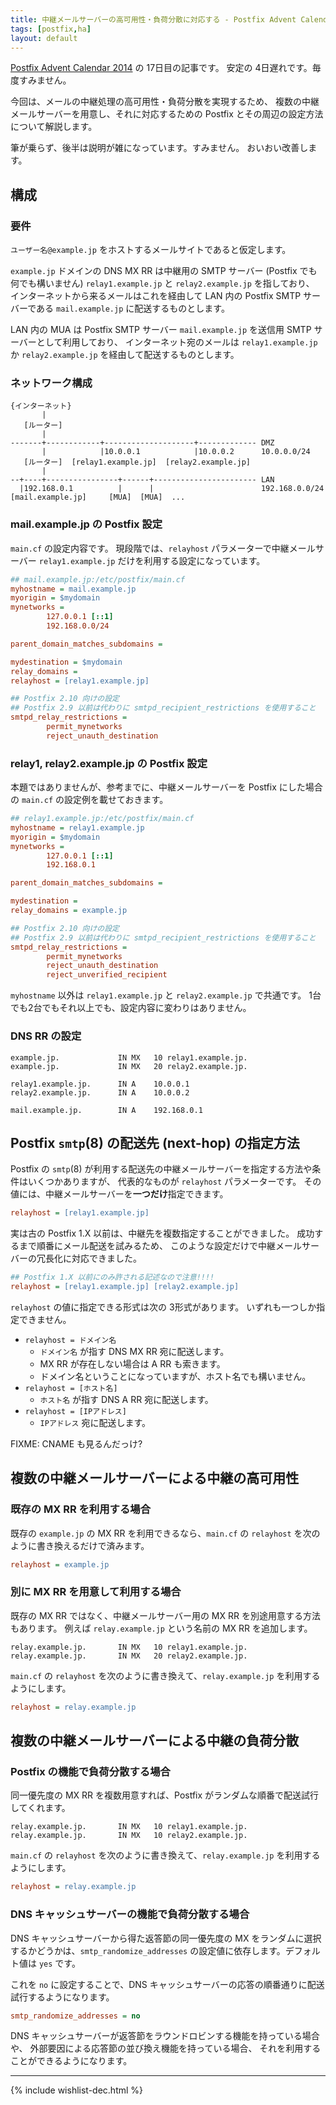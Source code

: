```yaml
---
title: 中継メールサーバーの高可用性・負荷分散に対応する - Postfix Advent Calendar 2014
tags: [postfix,ha]
layout: default
---
```


[Postfix Advent Calendar 2014](http://qiita.com/advent-calendar/2014/postfix) の 17日目の記事です。
安定の 4日遅れです。毎度すみません。

今回は、メールの中継処理の高可用性・負荷分散を実現するため、
複数の中継メールサーバーを用意し、それに対応するための
Postfix とその周辺の設定方法について解説します。

筆が乗らず、後半は説明が雑になっています。すみません。
おいおい改善します。

構成
----------------------------------------------------------------------

### 要件

`ユーザー名@example.jp` をホストするメールサイトであると仮定します。

`example.jp` ドメインの DNS MX RR は中継用の SMTP サーバー
(Postfix でも何でも構いません)
`relay1.example.jp` と `relay2.example.jp` を指しており、
インターネットから来るメールはこれを経由して
LAN 内の Postfix SMTP サーバーである `mail.example.jp` に配送するものとします。

LAN 内の MUA は Postfix SMTP サーバー `mail.example.jp` を送信用
SMTP サーバーとして利用しており、
インターネット宛のメールは `relay1.example.jp` か `relay2.example.jp`
を経由して配送するものとします。

### ネットワーク構成

```
{インターネット}
       |
   [ルーター]
       |
-------+------------+--------------------+------------- DMZ
       |            |10.0.0.1            |10.0.0.2      10.0.0.0/24
   [ルーター]  [relay1.example.jp]  [relay2.example.jp]
       |
--+----+----------------+------+----------------------- LAN
  |192.168.0.1          |      |                        192.168.0.0/24
[mail.example.jp]     [MUA]  [MUA]  ...
```

### mail.example.jp の Postfix 設定

`main.cf` の設定内容です。
現段階では、`relayhost` パラメーターで中継メールサーバー `relay1.example.jp`
だけを利用する設定になっています。

```cfg
## mail.example.jp:/etc/postfix/main.cf
myhostname = mail.example.jp
myorigin = $mydomain
mynetworks =
        127.0.0.1 [::1]
        192.168.0.0/24

parent_domain_matches_subdomains =

mydestination = $mydomain
relay_domains =
relayhost = [relay1.example.jp]

## Postfix 2.10 向けの設定
## Postfix 2.9 以前は代わりに smtpd_recipient_restrictions を使用すること
smtpd_relay_restrictions =
        permit_mynetworks
        reject_unauth_destination
```

### relay1, relay2.example.jp の Postfix 設定

本題ではありませんが、参考までに、中継メールサーバーを Postfix にした場合の
`main.cf` の設定例を載せておきます。

```cfg
## relay1.example.jp:/etc/postfix/main.cf
myhostname = relay1.example.jp
myorigin = $mydomain
mynetworks =
        127.0.0.1 [::1]
        192.168.0.1

parent_domain_matches_subdomains =

mydestination =
relay_domains = example.jp

## Postfix 2.10 向けの設定
## Postfix 2.9 以前は代わりに smtpd_recipient_restrictions を使用すること
smtpd_relay_restrictions =
        permit_mynetworks
        reject_unauth_destination
        reject_unverified_recipient
```

`myhostname` 以外は `relay1.example.jp` と `relay2.example.jp` で共通です。
1台でも2台でもそれ以上でも、設定内容に変わりはありません。

### DNS RR の設定

```
example.jp.             IN MX   10 relay1.example.jp.
example.jp.             IN MX   20 relay2.example.jp.

relay1.example.jp.      IN A    10.0.0.1
relay2.example.jp.      IN A    10.0.0.2

mail.example.jp.        IN A    192.168.0.1
```

Postfix `smtp`(8) の配送先 (next-hop) の指定方法
----------------------------------------------------------------------

Postfix の `smtp`(8) が利用する配送先の中継メールサーバーを指定する方法や条件はいくつかありますが、
代表的なものが `relayhost` パラメーターです。
その値には、中継メールサーバーを**一つだけ**指定できます。

```cfg
relayhost = [relay1.example.jp]
```

実は古の Postfix 1.X 以前は、中継先を複数指定することができました。
成功するまで順番にメール配送を試みるため、
このような設定だけで中継メールサーバーの冗長化に対応できました。

```cfg
## Postfix 1.X 以前にのみ許される記述なので注意!!!!
relayhost = [relay1.example.jp] [relay2.example.jp]
```

`relayhost` の値に指定できる形式は次の 3形式があります。
いずれも一つしか指定できません。

* `relayhost = ドメイン名`
    * `ドメイン名` が指す DNS MX RR 宛に配送します。
    * MX RR が存在しない場合は A RR も索きます。
    * ドメイン名ということになっていますが、ホスト名でも構いません。
* `relayhost = [ホスト名]`
    * `ホスト名` が指す DNS A RR 宛に配送します。
* `relayhost = [IPアドレス]`
    * `IPアドレス` 宛に配送します。

FIXME: CNAME も見るんだっけ?

複数の中継メールサーバーによる中継の高可用性
----------------------------------------------------------------------

### 既存の MX RR を利用する場合

既存の `example.jp` の MX RR を利用できるなら、`main.cf` の
`relayhost` を次のように書き換えるだけで済みます。

```cfg
relayhost = example.jp
```

### 別に MX RR を用意して利用する場合

既存の MX RR ではなく、中継メールサーバー用の MX RR を別途用意する方法もあります。
例えば `relay.example.jp` という名前の MX RR を追加します。

```
relay.example.jp.       IN MX   10 relay1.example.jp.
relay.example.jp.       IN MX   20 relay2.example.jp.
```

`main.cf` の `relayhost` を次のように書き換えて、`relay.example.jp`
を利用するようにします。

```cfg
relayhost = relay.example.jp
```

複数の中継メールサーバーによる中継の負荷分散
----------------------------------------------------------------------

### Postfix の機能で負荷分散する場合

同一優先度の MX RR を複数用意すれば、Postfix
がランダムな順番で配送試行してくれます。

```
relay.example.jp.       IN MX   10 relay1.example.jp.
relay.example.jp.       IN MX   10 relay2.example.jp.
```

`main.cf` の `relayhost` を次のように書き換えて、`relay.example.jp`
を利用するようにします。

```cfg
relayhost = relay.example.jp
```

### DNS キャッシュサーバーの機能で負荷分散する場合

DNS キャッシュサーバーから得た返答節の同一優先度の MX
をランダムに選択するかどうかは、`smtp_randomize_addresses`
の設定値に依存します。デフォルト値は `yes` です。

これを `no` に設定することで、DNS
キャッシュサーバーの応答の順番通りに配送試行するようになります。

```cfg
smtp_randomize_addresses = no
```

DNS キャッシュサーバーが返答節をラウンドロビンする機能を持っている場合や、
外部要因による応答節の並び換え機能を持っている場合、
それを利用することができるようになります。

* * *

{% include wishlist-dec.html %}
